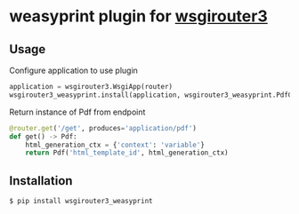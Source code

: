 # weasyprint plugin for [wsgirouter3](https://github.com/andruskutt/wsgirouter3)

## Usage

Configure application to use plugin

```python
application = wsgirouter3.WsgiApp(router)
wsgirouter3_weasyprint.install(application, wsgirouter3_weasyprint.PdfConfig(html_generator=_generator))
```

Return instance of Pdf from endpoint

```python
@router.get('/get', produces='application/pdf')
def get() -> Pdf:
    html_generation_ctx = {'context': 'variable'}
    return Pdf('html_template_id', html_generation_ctx)
```

## Installation

```shell
$ pip install wsgirouter3_weasyprint
```

